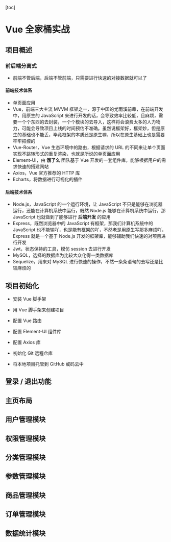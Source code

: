 [toc]

# Vue 全家桶实战

## 项目概述

### 前后端分离式

- 前端不管后端，后端不管前端，只需要进行快速的对接数据就可以了

#### 前端技术体系

- 单页面应用
- Vue，前端三大主流 MVVM 框架之一，源于中国的尤雨溪前辈，在前端开发中，用原生的 JavaScript 来进行开发的话，会导致效率比较低，且麻烦，需要一个个东西的去封装，一个个模块的去导入，这样将会浪费太多的人力物力，可能会导致项目上线的时间预估不准确。虽然说框架好，框架妙，但是原生的基础也不能丢，毕竟框架的本质还是原生嘛，所以在原生基础上也是需要牢牢把控的
- Vue-Router，Vue 生态环境中的路由，根据请求的 URL 的不同来让单个页面实现不跳转形式的重复渲染，也就是所说的单页面应用
- Element-UI，由 **饿了么** 团队基于 Vue 开发的一套组件库，能够根据用户的需求快速的搭建网站
- Axios，Vue 官方推荐的 HTTP 库
- Echarts，将数据进行可视化的插件

#### 后端技术体系

- Node.js，JavaScript 的一个运行环境，让 JavaScript 不只是能够在浏览器运行，还能在计算机系统中运行，既然 Node.js 能够在计算机系统中运行，那 JavaScript 也就做到了能够进行 **后端开发** 的应用
- Express，既然浏览器中的 JavaScript 有框架，那我们计算机系统中的 JavaScript 也不能输吖，也是能有框架的吖，不然老是用原生写那多麻烦吖，Express 就是一个基于 Node.js 开发的框架库，能够辅助我们快速的对项目进行开发
- Jwt，状态保持的工具，模仿 session 去进行开发
- MySQL，选择的数据库为比较大众化得一类数据库
- Sequelize，用来对 MySQL 进行快速的操作，不然一条条语句的去写还是比较麻烦的

## 项目初始化

- 安装 Vue 脚手架

- 用 Vue 脚手架来创建项目

- 配置 Vue 路由

- 配置 Element-UI 组件库

- 配置 Axios 库

- 初始化 Git 远程仓库

- 将本地项目托管到 GitHub 或码云中

## 登录 / 退出功能

## 主页布局

## 用户管理模块

## 权限管理模块

## 分类管理模块

## 参数管理模块

## 商品管理模块

## 订单管理模块

## 数据统计模块